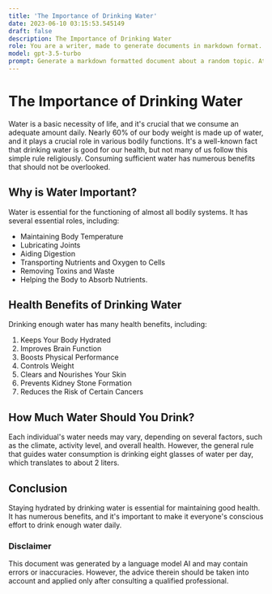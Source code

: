 ```yaml
---
title: 'The Importance of Drinking Water'
date: 2023-06-10 03:15:53.545149
draft: false
description: The Importance of Drinking Water
role: You are a writer, made to generate documents in markdown format. It is very important that all of the documents you generate are in valid markdown format.
model: gpt-3.5-turbo
prompt: Generate a markdown formatted document about a random topic. At the bottom, include a disclaimer explaining that the document was generated by you. The first line of the document should be the title. Make sure that the entire document is in proper markdown format, using a mix of various tags to make the document visually appealing.
---
```


# The Importance of Drinking Water

Water is a basic necessity of life, and it's crucial that we consume an adequate amount daily. Nearly 60% of our body weight is made up of water, and it plays a crucial role in various bodily functions. It's a well-known fact that drinking water is good for our health, but not many of us follow this simple rule religiously. Consuming sufficient water has numerous benefits that should not be overlooked.

## Why is Water Important?

Water is essential for the functioning of almost all bodily systems. It has several essential roles, including:

* Maintaining Body Temperature
* Lubricating Joints
* Aiding Digestion
* Transporting Nutrients and Oxygen to Cells
* Removing Toxins and Waste
* Helping the Body to Absorb Nutrients.
 
## Health Benefits of Drinking Water

Drinking enough water has many health benefits, including:

1. Keeps Your Body Hydrated
2. Improves Brain Function
3. Boosts Physical Performance
4. Controls Weight
5. Clears and Nourishes Your Skin
6. Prevents Kidney Stone Formation
7. Reduces the Risk of Certain Cancers

## How Much Water Should You Drink?

Each individual's water needs may vary, depending on several factors, such as the climate, activity level, and overall health. However, the general rule that guides water consumption is drinking eight glasses of water per day, which translates to about 2 liters.

## Conclusion

Staying hydrated by drinking water is essential for maintaining good health. It has numerous benefits, and it's important to make it everyone's conscious effort to drink enough water daily.

### Disclaimer

This document was generated by a language model AI and may contain errors or inaccuracies. However, the advice therein should be taken into account and applied only after consulting a qualified professional.